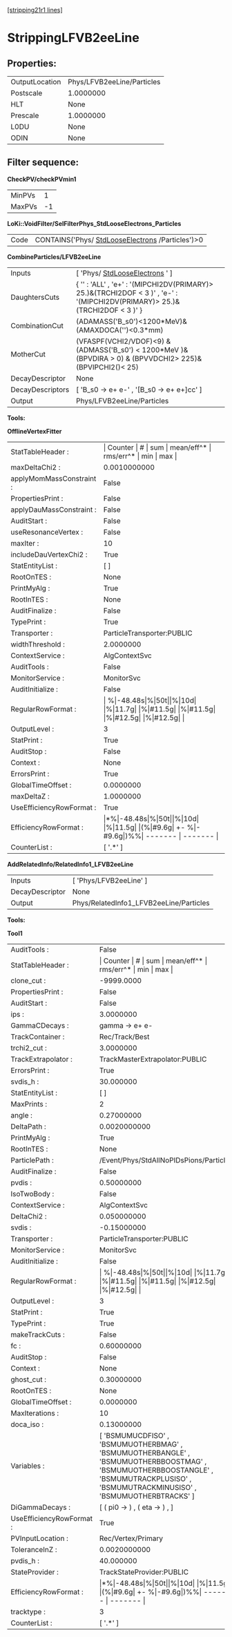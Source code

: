 [[stripping21r1 lines]](./stripping21r1-index)

# StrippingLFVB2eeLine

## Properties:

|                |                            |
|----------------|----------------------------|
| OutputLocation | Phys/LFVB2eeLine/Particles |
| Postscale      | 1.0000000                  |
| HLT            | None                       |
| Prescale       | 1.0000000                  |
| L0DU           | None                       |
| ODIN           | None                       |

## Filter sequence:

**CheckPV/checkPVmin1**

|        |     |
|--------|-----|
| MinPVs | 1   |
| MaxPVs | -1  |

**LoKi::VoidFilter/SelFilterPhys_StdLooseElectrons_Particles**

|      |                                                                                        |
|------|----------------------------------------------------------------------------------------|
| Code | CONTAINS('Phys/ [StdLooseElectrons](./stripping21r1-stdlooseelectrons) /Particles')\>0 |

**CombineParticles/LFVB2eeLine**

|                  |                                                                                                                                |
|------------------|--------------------------------------------------------------------------------------------------------------------------------|
| Inputs           | [ 'Phys/ [StdLooseElectrons](./stripping21r1-stdlooseelectrons) ' ]                                                          |
| DaughtersCuts    | { '' : 'ALL' , 'e+' : '(MIPCHI2DV(PRIMARY)\> 25.)&(TRCHI2DOF \< 3 )' , 'e-' : '(MIPCHI2DV(PRIMARY)\> 25.)&(TRCHI2DOF \< 3 )' } |
| CombinationCut   | (ADAMASS('B_s0')\<1200\*MeV)& (AMAXDOCA('')\<0.3\*mm)                                                                          |
| MotherCut        | (VFASPF(VCHI2/VDOF)\<9) & (ADMASS('B_s0') \< 1200\*MeV )& (BPVDIRA \> 0) & (BPVVDCHI2\> 225)& (BPVIPCHI2()\< 25)               |
| DecayDescriptor  | None                                                                                                                           |
| DecayDescriptors | [ 'B_s0 -\> e+ e-' , '[B_s0 -\> e+ e+]cc' ]                                                                                |
| Output           | Phys/LFVB2eeLine/Particles                                                                                                     |

****Tools:****

**OfflineVertexFitter**

|                          |                                                                                                           |
|--------------------------|-----------------------------------------------------------------------------------------------------------|
| StatTableHeader :        | \| Counter \| \# \| sum \| mean/eff^\* \| rms/err^\* \| min \| max \|                                     |
| maxDeltaChi2 :           | 0.0010000000                                                                                              |
| applyMomMassConstraint : | False                                                                                                     |
| PropertiesPrint :        | False                                                                                                     |
| applyDauMassConstraint : | False                                                                                                     |
| AuditStart :             | False                                                                                                     |
| useResonanceVertex :     | False                                                                                                     |
| maxIter :                | 10                                                                                                        |
| includeDauVertexChi2 :   | True                                                                                                      |
| StatEntityList :         | [ ]                                                                                                     |
| RootOnTES :              | None                                                                                                      |
| PrintMyAlg :             | True                                                                                                      |
| RootInTES :              | None                                                                                                      |
| AuditFinalize :          | False                                                                                                     |
| TypePrint :              | True                                                                                                      |
| Transporter :            | ParticleTransporter:PUBLIC                                                                                |
| widthThreshold :         | 2.0000000                                                                                                 |
| ContextService :         | AlgContextSvc                                                                                             |
| AuditTools :             | False                                                                                                     |
| MonitorService :         | MonitorSvc                                                                                                |
| AuditInitialize :        | False                                                                                                     |
| RegularRowFormat :       | \| %\|-48.48s\|%\|50t\|\|%\|10d\| \|%\|11.7g\| \|%\|#11.5g\| \|%\|#11.5g\| \|%\|#12.5g\| \|%\|#12.5g\| \| |
| OutputLevel :            | 3                                                                                                         |
| StatPrint :              | True                                                                                                      |
| AuditStop :              | False                                                                                                     |
| Context :                | None                                                                                                      |
| ErrorsPrint :            | True                                                                                                      |
| GlobalTimeOffset :       | 0.0000000                                                                                                 |
| maxDeltaZ :              | 1.0000000                                                                                                 |
| UseEfficiencyRowFormat : | True                                                                                                      |
| EfficiencyRowFormat :    | \|\*%\|-48.48s\|%\|50t\|\|%\|10d\| \|%\|11.5g\| \|(%\|#9.6g\| +- %\|-#9.6g\|)%%\| ------- \| ------- \|   |
| CounterList :            | [ '.\*' ]                                                                                               |

**AddRelatedInfo/RelatedInfo1_LFVB2eeLine**

|                 |                                         |
|-----------------|-----------------------------------------|
| Inputs          | [ 'Phys/LFVB2eeLine' ]                |
| DecayDescriptor | None                                    |
| Output          | Phys/RelatedInfo1_LFVB2eeLine/Particles |

****Tools:****

**Tool1**

|                          |                                                                                                                                                                                          |
|--------------------------|------------------------------------------------------------------------------------------------------------------------------------------------------------------------------------------|
| AuditTools :             | False                                                                                                                                                                                    |
| StatTableHeader :        | \| Counter \| \# \| sum \| mean/eff^\* \| rms/err^\* \| min \| max \|                                                                                                                    |
| clone_cut :              | -9999.0000                                                                                                                                                                               |
| PropertiesPrint :        | False                                                                                                                                                                                    |
| AuditStart :             | False                                                                                                                                                                                    |
| ips :                    | 3.0000000                                                                                                                                                                                |
| GammaCDecays :           | gamma -\> e+ e-                                                                                                                                                                          |
| TrackContainer :         | Rec/Track/Best                                                                                                                                                                           |
| trchi2_cut :             | 3.0000000                                                                                                                                                                                |
| TrackExtrapolator :      | TrackMasterExtrapolator:PUBLIC                                                                                                                                                           |
| ErrorsPrint :            | True                                                                                                                                                                                     |
| svdis_h :                | 30.000000                                                                                                                                                                                |
| StatEntityList :         | [ ]                                                                                                                                                                                    |
| MaxPrints :              | 2                                                                                                                                                                                        |
| angle :                  | 0.27000000                                                                                                                                                                               |
| DeltaPath :              | 0.0020000000                                                                                                                                                                             |
| PrintMyAlg :             | True                                                                                                                                                                                     |
| RootInTES :              | None                                                                                                                                                                                     |
| ParticlePath :           | /Event/Phys/StdAllNoPIDsPions/Particles                                                                                                                                                  |
| AuditFinalize :          | False                                                                                                                                                                                    |
| pvdis :                  | 0.50000000                                                                                                                                                                               |
| IsoTwoBody :             | False                                                                                                                                                                                    |
| ContextService :         | AlgContextSvc                                                                                                                                                                            |
| DeltaChi2 :              | 0.050000000                                                                                                                                                                              |
| svdis :                  | -0.15000000                                                                                                                                                                              |
| Transporter :            | ParticleTransporter:PUBLIC                                                                                                                                                               |
| MonitorService :         | MonitorSvc                                                                                                                                                                               |
| AuditInitialize :        | False                                                                                                                                                                                    |
| RegularRowFormat :       | \| %\|-48.48s\|%\|50t\|\|%\|10d\| \|%\|11.7g\| \|%\|#11.5g\| \|%\|#11.5g\| \|%\|#12.5g\| \|%\|#12.5g\| \|                                                                                |
| OutputLevel :            | 3                                                                                                                                                                                        |
| StatPrint :              | True                                                                                                                                                                                     |
| TypePrint :              | True                                                                                                                                                                                     |
| makeTrackCuts :          | False                                                                                                                                                                                    |
| fc :                     | 0.60000000                                                                                                                                                                               |
| AuditStop :              | False                                                                                                                                                                                    |
| Context :                | None                                                                                                                                                                                     |
| ghost_cut :              | 0.30000000                                                                                                                                                                               |
| RootOnTES :              | None                                                                                                                                                                                     |
| GlobalTimeOffset :       | 0.0000000                                                                                                                                                                                |
| MaxIterations :          | 10                                                                                                                                                                                       |
| doca_iso :               | 0.13000000                                                                                                                                                                               |
| Variables :              | [ 'BSMUMUCDFISO' , 'BSMUMUOTHERBMAG' , 'BSMUMUOTHERBANGLE' , 'BSMUMUOTHERBBOOSTMAG' , 'BSMUMUOTHERBBOOSTANGLE' , 'BSMUMUTRACKPLUSISO' , 'BSMUMUTRACKMINUSISO' , 'BSMUMUOTHERBTRACKS' ] |
| DiGammaDecays :          | [ ( pi0 -\> ) , ( eta -\> ) , ]                                                                                                                                                        |
| UseEfficiencyRowFormat : | True                                                                                                                                                                                     |
| PVInputLocation :        | Rec/Vertex/Primary                                                                                                                                                                       |
| ToleranceInZ :           | 0.0020000000                                                                                                                                                                             |
| pvdis_h :                | 40.000000                                                                                                                                                                                |
| StateProvider :          | TrackStateProvider:PUBLIC                                                                                                                                                                |
| EfficiencyRowFormat :    | \|\*%\|-48.48s\|%\|50t\|\|%\|10d\| \|%\|11.5g\| \|(%\|#9.6g\| +- %\|-#9.6g\|)%%\| ------- \| ------- \|                                                                                  |
| tracktype :              | 3                                                                                                                                                                                        |
| CounterList :            | [ '.\*' ]                                                                                                                                                                              |
